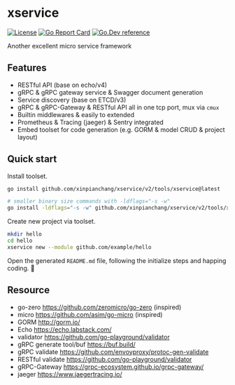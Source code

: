 # xservice

[![License](https://img.shields.io/github/license/xinpianchang/xservice?style=flat-square)](https://raw.githubusercontent.com/xinpianchang/xservice/master/LICENSE)
[![Go Report Card](https://goreportcard.com/badge/github.com/xinpianchang/xservice?style=flat-square)](https://goreportcard.com/report/github.com/xinpianchang/xservice)
[![Go.Dev reference](https://img.shields.io/badge/go.dev-reference-blue?logo=go&logoColor=white&style=flat-square)](https://pkg.go.dev/github.com/xinpianchang/xservice)

Another excellent micro service framework

## Features

- RESTful API (base on echo/v4)
- gRPC & gRPC gateway service & Swagger document generation
- Service discovery (base on ETCD/v3)
- gRPC & gRPC-Gateway & RESTful API all in one tcp port, mux via `cmux`
- Builtin middlewares & easily to extended
- Prometheus & Tracing (jaeger) & Sentry integrated
- Embed toolset for code generation (e.g. GORM & model CRUD & project layout)

## Quick start

Install toolset.

```bash
go install github.com/xinpianchang/xservice/v2/tools/xservice@latest
```

```bash
# smaller binary size commands with -ldflags="-s -w"
go install -ldflags="-s -w" github.com/xinpianchang/xservice/v2/tools/xservice
```

Create new project via toolset.

```bash
mkdir hello
cd hello
xservice new --module github.com/example/hello
```

Open the generated `README.md` file, following the initialize steps and happing coding. 🎉

## Resource

- go-zero https://github.com/zeromicro/go-zero (inspired)
- micro https://github.com/asim/go-micro (inspired)
- GORM http://gorm.io/
- Echo https://echo.labstack.com/
- validator https://github.com/go-playground/validator
- gRPC generate tool/buf https://buf.build/
- gRPC validate https://github.com/envoyproxy/protoc-gen-validate
- RESTful validate https://github.com/go-playground/validator
- gRPC-Gateway https://grpc-ecosystem.github.io/grpc-gateway/
- jaeger https://www.jaegertracing.io/
